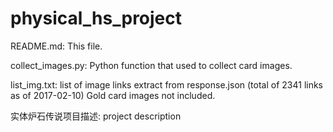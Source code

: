 # physical_hs_project

README.md: This file.

collect_images.py: Python function that used to collect card images.

list_img.txt: list of image links extract from response.json (total of 2341 links as of 2017-02-10) Gold card images not included.

实体炉石传说项目描述: project description
